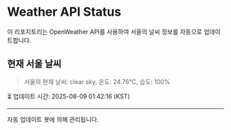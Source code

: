 
# Weather API Status

이 리포지토리는 OpenWeather API를 사용하여 서울의 날씨 정보를 자동으로 업데이트합니다.

## 현재 서울 날씨
> 서울의 현재 날씨: clear sky, 온도: 24.76°C, 습도: 100%

⏳ 업데이트 시간: 2025-08-09 01:42:16 (KST)

---
자동 업데이트 봇에 의해 관리됩니다.
